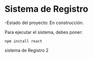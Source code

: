 <h1> Sistema de Registro</h1>

-Estado del proyecto: En construcción.

Para ejecutar el sistema, debes poner:

```npm install react ```

sistema de Registro 2
